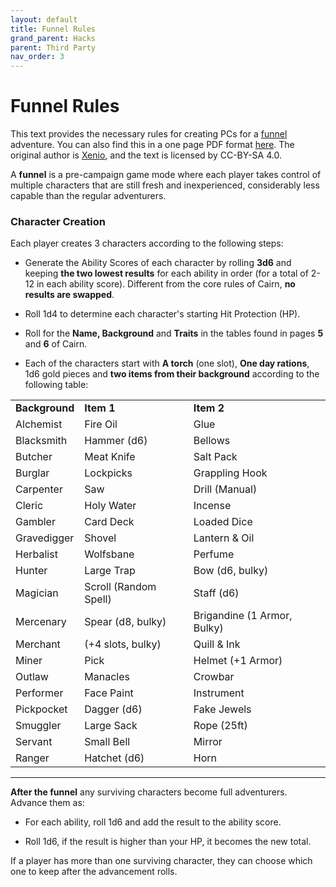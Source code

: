 ```yaml
---
layout: default
title: Funnel Rules
grand_parent: Hacks
parent: Third Party
nav_order: 3
---
```


# Funnel Rules

This text provides the necessary rules for creating PCs for a [funnel](https://rpg.stackexchange.com/questions/51227/what-is-a-funnel) adventure. You can also find this in a one page PDF format [here](https://xenio-in-a-bottle.itch.io/funnel-for-cairn). The original author is [Xenio](https://xenioinabottle.blogspot.com/), and the text is licensed by CC-BY-SA 4.0.

A **funnel** is a pre-campaign game mode where each player takes control of multiple characters that are still fresh and inexperienced, considerably less capable than the regular adventurers.

### Character  Creation

Each player creates 3 characters according to the following steps:

- Generate the Ability Scores of each character by rolling **3d6** and keeping **the two lowest results** for each ability in order (for a total of 2-12 in each ability score). Different from the core rules of Cairn, **no results are swapped**.

- Roll 1d4 to determine each character's starting Hit Protection (HP).

- Roll for the **Name, Background** and **Traits** in the tables found in pages **5** and **6** of Cairn.

- Each of the characters start with **A torch** (one slot), **One day rations**, 1d6 gold pieces and **two items from their background** according to the following table:

||||
| ------------ | --------------------- | --------------------------- |
| **Background** | **Item 1**          | **Item 2**                  |
| Alchemist    | Fire Oil              | Glue                        |
| Blacksmith   | Hammer (d6)           | Bellows                     |
| Butcher      | Meat Knife            | Salt Pack                   |
| Burglar      | Lockpicks             | Grappling Hook              |
| Carpenter    | Saw                   | Drill (Manual)              |
| Cleric       | Holy Water            | Incense                     |
| Gambler      | Card Deck             | Loaded Dice                 |
| Gravedigger  | Shovel                | Lantern & Oil               |
| Herbalist    | Wolfsbane             | Perfume                     |
| Hunter       | Large Trap            | Bow (d6, bulky)             |
| Magician     | Scroll (Random Spell) | Staff (d6)                  |
| Mercenary    | Spear (d8, bulky)     | Brigandine (1 Armor, Bulky) |
| Merchant     | (+4 slots, bulky)     | Quill & Ink                 |
| Miner        | Pick                  | Helmet (+1 Armor)           |
| Outlaw       | Manacles              | Crowbar                     |
| Performer    | Face Paint            | Instrument                  |
| Pickpocket   | Dagger (d6)           | Fake Jewels                 |
| Smuggler     | Large Sack            | Rope (25ft)                 |
| Servant      | Small Bell            | Mirror                      |
| Ranger       | Hatchet (d6)          | Horn                        |

-------------- -------------------------- ------------------------------

**After the funnel** any surviving characters become full adventurers. Advance them as:

-   For each ability, roll 1d6 and add the result to the ability score.

-   Roll 1d6, if the result is higher than your HP, it becomes the new total.

If a player has more than one surviving character, they can choose which one to keep after the advancement rolls.
